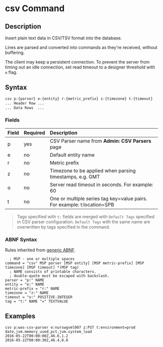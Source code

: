 # csv Command

## Description

Insert plain text data in CSV/TSV format into the database.

Lines are parsed and converted into commands as they're received, without buffering.

The client may keep a persistent connection. To prevent the server from timing out an idle connection, set read timeout to a designer threshold with `o` flag.

## Syntax

```css
csv p:{parser} e:{entity} r:{metric_prefix} z:{timezone} t:{timeout}
... Header Row ...
... Data Rows  ...
```

### Fields

| **Field** | **Required** | **Description** |
|:---|:---|:---|
| p         | yes          | CSV Parser name from **Admin: CSV Parsers** page |
| e         | no           | Default entity name                       |
| r         | no           | Metric prefix                             |
| z         | no           | Timezone to be applied when parsing timestamps, e.g. GMT  |
| o | no | Server read timeout in seconds. For example: 60 |
| t         | no           | One or multiple series tag key=value pairs. For example: t:location=SPB   |

>Tags specified with `t:` fields are merged with `Default Tags` specified in CSV parser configuration. 
`Default Tags` with the same name are overwritten by tags specified in the command.

### ABNF Syntax

Rules inherited from [generic ABNF](generic-abnf.md).

```properties
  ; MSP - one or multiple spaces
command = "csv" MSP parser [MSP entity] [MSP metric-prefix] [MSP timezone] [MSP timeout] *(MSP tag)
  ; NAME consists of printable characters. 
  ; double-quote must be escaped with backslash.
parser = "p:" NAME
entity = "e:" NAME
metric-prefix = "r:" NAME
timezone = "z:" NAME
timeout = "o:" POSITIVE-INTEGER
tag = "t:" NAME "=" TEXTVALUE
```

## Examples

```ls
csv p:was-csv-parser e:nurswgvml007 z:PST t:environment=prod
date,jvm.memory_used_pct,jvm.system_load
2016-05-22T00:00:00Z,46.6,1.2
2016-05-22T00:00:30Z,46.4,0.8
```




